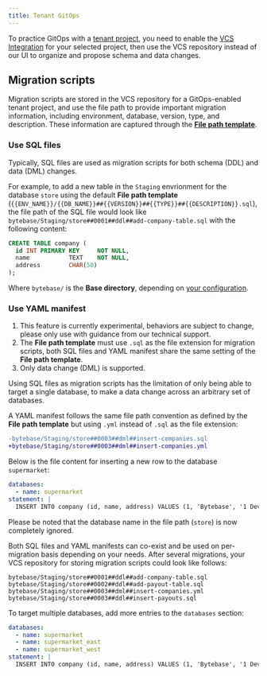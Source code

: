 ```yaml
---
title: Tenant GitOps
---
```


To practice GitOps with a [tenant project](/docs/tenant-database-management/tenant-project), you need to enable the [VCS Integration](/docs/vcs-integration/overview) for your selected project, then use the VCS repository instead of our UI to organize and propose schema and data changes.

## Migration scripts

Migration scripts are stored in the VCS repository for a GitOps-enabled tenant project, and use the file path to provide important migration information, including environment, database, version, type, and description. These information are captured through the [**File path template**](/docs/vcs-integration/name-and-organize-schema-files#file-path-template).

### Use SQL files

Typically, SQL files are used as migration scripts for both schema (DDL) and data (DML) changes.

For example, to add a new table in the `Staging` envrionment for the database `store` using the default **File path template** (`{{ENV_NAME}}/{{DB_NAME}}##{{VERSION}}##{{TYPE}}##{{DESCRIPTION}}.sql`), the file path of the SQL file would look like `bytebase/Staging/store##0001##ddl##add-company-table.sql` with the following content:

```sql
CREATE TABLE company (
  id INT PRIMARY KEY     NOT NULL,
  name           TEXT    NOT NULL,
  address        CHAR(50)
);
```

Where `bytebase/` is the **Base directory**, depending on [your configuration](/docs/vcs-integration/enable-gitops-workflow#step-3---configure-deploy).

### Use YAML manifest

<hint-block type="warning">

1. This feature is currently experimental, behaviors are subject to change, please only use with guidance from our technical support.
1. The **File path template** must use `.sql` as the file extension for migration scripts, both SQL files and YAML manifest share the same setting of the **File path template**.
1. Only data change (DML) is supported.

</hint-block>

Using SQL files as migration scripts has the limitation of only being able to target a single database, to make a data change across an arbitrary set of databases.

A YAML manifest follows the same file path convention as defined by the **File path template** but using `.yml` instead of `.sql` as the file extension:

```diff
-bytebase/Staging/store##0003##dml##insert-companies.sql
+bytebase/Staging/store##0003##dml##insert-companies.yml
```

Below is the file content for inserting a new row to the database `supermarket`:

```yml
databases:
  - name: supermarket
statement: |
  INSERT INTO company (id, name, address) VALUES (1, 'Bytebase', '1 DevOps street');
```

Please be noted that the database name in the file path (`store`) is now completely ignored.

Both SQL files and YAML manifests can co-exist and be used on per-migration basis depending on your needs. After several migrations, your VCS repository for storing migration scripts could look like follows:

```
bytebase/Staging/store##0001##ddl##add-company-table.sql
bytebase/Staging/store##0002##ddl##add-payout-table.sql
bytebase/Staging/store##0003##dml##insert-companies.yml
bytebase/Staging/store##0003##ddl##insert-payouts.sql
```

To target multiple databases, add more entries to the `databases` section:

```yml
databases:
  - name: supermarket
  - name: supermarket_east
  - name: supermarket_west
statement: |
  INSERT INTO company (id, name, address) VALUES (1, 'Bytebase', '1 DevOps street');
```
